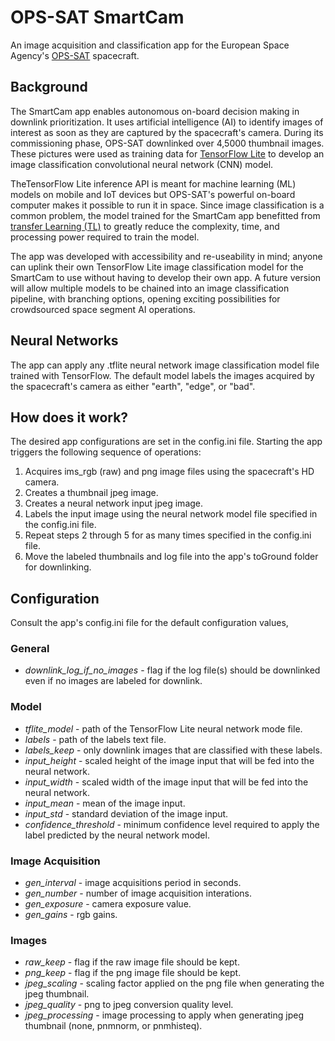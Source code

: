# OPS-SAT SmartCam
An image acquisition and classification app for the European Space Agency's [OPS-SAT](https://www.esa.int/Enabling_Support/Operations/OPS-SAT_your_flying_laboratory) spacecraft.

## Background
The SmartCam app enables autonomous on-board decision making in downlink prioritization. It uses artificial intelligence (AI) to identify images of interest as soon as they are captured by the spacecraft's camera. During its commissioning phase, OPS-SAT downlinked over 4,5000 thumbnail images. These pictures were used as training data for [TensorFlow Lite](https://www.tensorflow.org/lite) to develop an image classification convolutional neural network (CNN) model. 

TheTensorFlow Lite inference API is meant for machine learning (ML) models on mobile and IoT devices but OPS-SAT's powerful on-board computer makes it possible to run it in space. Since image classification is a common problem, the model trained for the SmartCam app benefitted from [transfer Learning (TL)](https://www.tensorflow.org/tutorials/images/transfer_learning) to greatly reduce the complexity, time, and processing power required to train the model.

The app was developed with accessibility and re-useability in mind; anyone can uplink their own TensorFlow Lite image classification model for the SmartCam to use without having to develop their own app. A future version will allow multiple models to be chained into an image classification pipeline, with branching options, opening exciting possibilities for crowdsourced space segment AI operations.

## Neural Networks
The app can apply any .tflite neural network image classification model file trained with TensorFlow. The default model labels the images acquired by the spacecraft's camera as either "earth", "edge", or "bad". 

## How does it work?
The desired app configurations are set in the config.ini file. Starting the app triggers the following sequence of operations:

1. Acquires ims_rgb (raw) and png image files using the spacecraft's HD camera.
2. Creates a thumbnail jpeg image.
3. Creates a neural network input jpeg image.
4. Labels the input image using the neural network model file specified in the config.ini file.
5. Repeat steps 2 through 5 for as many times specified in the config.ini file.
6. Move the labeled thumbnails and log file into the app's toGround folder for downlinking.

## Configuration
Consult the app's config.ini file for the default configuration values,

### General
- *downlink_log_if_no_images* - flag if the log file(s) should be downlinked even if no images are labeled for downlink.

### Model
- *tflite_model* - path of the TensorFlow Lite neural network mode file.
- *labels* - path of the labels text file.
- *labels_keep* - only downlink images that are classified with these labels.
- *input_height* - scaled height of the image input that will be fed into the neural network.
- *input_width* - scaled width of the image input that will be fed into the neural network. 
- *input_mean* - mean of the image input.
- *input_std* - standard deviation of the image input.
- *confidence_threshold* - minimum confidence level required to apply the label predicted by the neural network model.

### Image Acquisition
- *gen_interval* - image acquisitions period in seconds.
- *gen_number* - number of image acquisition interations.
- *gen_exposure* - camera exposure value.
- *gen_gains* - rgb gains.

### Images
- *raw_keep* - flag if the raw image file should be kept.
- *png_keep* - flag if the png image file should be kept.
- *jpeg_scaling* - scaling factor applied on the png file when generating the jpeg thumbnail.
- *jpeg_quality* - png to jpeg conversion quality level.
- *jpeg_processing* - image processing to apply when generating jpeg thumbnail (none, pnmnorm, or pnmhisteq).
